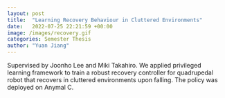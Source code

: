 ```yaml
---
layout: post
title:  "Learning Recovery Behaviour in Cluttered Environments"
date:   2022-07-25 22:21:59 +00:00
image: /images/recovery.gif
categories: Semester Thesis
author: "Yuan Jiang"
---
```

Supervised by Joonho Lee and Miki Takahiro. We applied privileged learning framework to train a robust recovery controller for quadrupedal robot that recovers in cluttered environments upon falling. The policy was deployed on Anymal C.